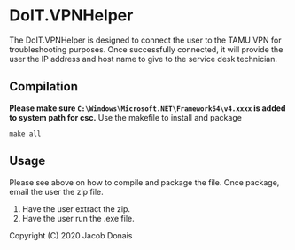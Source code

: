 # DoIT.VPNHelper
The DoIT.VPNHelper is designed to connect the user to the TAMU VPN for troubleshooting purposes. Once successfully connected, it will provide the user the IP address and host name to give to the service desk technician. 

## Compilation
**Please make sure `C:\Windows\Microsoft.NET\Framework64\v4.xxxx` is added to system path for csc.**
Use the makefile to install and package
```
make all
```

## Usage
Please see above on how to compile and package the file. Once package, email the user the zip file.
1. Have the user extract the zip.
2. Have the user run the .exe file.

Copyright (C) 2020 Jacob Donais
